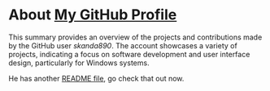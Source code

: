 <!DOCTYPE html>
<html lang="en">
<head>
    <meta charset="UTF-8">
    <meta name="viewport" content="width=device-width, initial-scale=1.0">
    </head>
     <body>
    <h1>About <a href="https://github.com/skanda890">My GitHub Profile</a></h1>
    <p>This summary provides an overview of the projects and contributions made by the GitHub user <em>skanda890</em>. The account showcases a variety of projects, indicating a focus on software development and user interface design, particularly for Windows systems.</p>
    <p>He has another <a href="https://github.com/skanda890/skanda890/blob/HTML/README-adventure.md">README file</a>, go check that out now.</p></p>
    </body>
</html>
